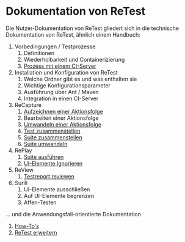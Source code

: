 Dokumentation von ReTest
========================

Die Nutzer-Dokumentation von ReTest gliedert sich in die technische Dokumentation von ReTest, ähnlich einem Handbuch:

1. Vorbedingungen / Testprozesse
     1. Definitionen
     1. Wiederholbarkeit und Containerizierung
     1. [Prozess mit einem CI-Server](testprozess/prozess-mit-ci-server.md)
1. Installation und Konfiguration von ReTest
     1. Welche Ordner gibt es und was enthalten sie
     1. Wichtige Konfigurationsparameter
     1. Ausführung über Ant / Maven
     1. Integration in einen CI-Server
1. ReCapture
     1. [Aufzeichnen einer Aktionsfolge](recapture/aktionsfolge-aufzeichnen.md)
     1. Bearbeiten einer Aktionsfolge
     1. [Umwandeln einer Aktionsfolge](recapture/aktionsfolge-umwandeln.md)
     1. [Test zusammenstellen](recapture/test-zusammenstellen.md)
     1. [Suite zusammenstellen](recapture/suite-zusammenstellen.md)
     1. [Suite umwandeln](recapture/suite-umwandeln.md)
1. RePlay
     1. [Suite ausführen](replay/suite-ausfuehren.md)
     1. [UI-Elemente Ignorieren](replay/ui-elemente-ignorieren.md)
1. ReView
     1. [Testreport reviewen](review/index.md)
1. Surili
     1. UI-Elemente ausschließen
     1. Auf UI-Elemente begrenzen
     1. Affen-Testen
 
... und die Anwendungsfall-orientierte Dokumentation

1. [How-To's](howtos)
1. [ReTest erweitern](extensions)

